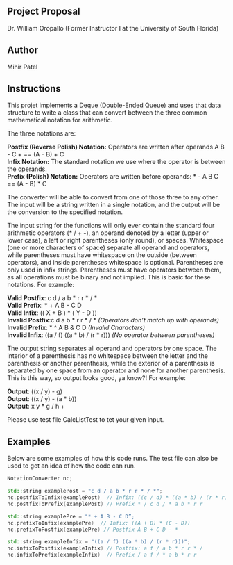Project Proposal
-----------------
Dr. William Oropallo (Former Instructor I at the University of South Florida)

Author
-------
Mihir Patel   

Instructions
-------------   
This projet implements a Deque (Double-Ended Queue) and uses that data structure to write a class that can 
convert between the three common mathematical notation for arithmetic.

The three notations are:
   
**Postfix (Reverse Polish) Notation:** Operators are written after operands A B - C + == (A - B) + C     
**Infix Notation:**   The standard notation we use where the operator is between the operands.    
**Prefix (Polish) Notation:**   Operators are written before operands: * - A B C == (A - B) * C    

The converter will be able to convert from one of those three to any other. The input will be a string written in a single notation,
and the output will be the conversion to the specified notation.   

The input string for the functions will only ever contain the standard four arithmetic operators (* / + -), an operand denoted by
a letter (upper or lower case), a left or right parentheses (only round), or spaces. Whitespace (one or more characters of space) 
separate all operand and operators, while parentheses must have whitespace on the outside (between operators), and inside parentheses
whitespace is optional. Parentheses are only used in infix strings. Parentheses must have operators between them, as all operations
must be binary and not implied. This is basic for these notations. For example: 
   
**Valid Postfix**: c  d / a b * r r        * / *      
**Valid Prefix**: *   +    A B - C D   
**Valid Infix**: (( X + B ) * ( Y - D ))    
**Invalid Postfix**:c d a b * r r * / * *(Operators don’t match up with operands)*    
**Invalid Prefix**: * ^ A B & C D *(Invalid Characters)*     
**Invalid Infix**: ((a / f) ((a * b) / (r * r))) *(No operator between parentheses)*     

The output string separates all operand and operators by one space. The interior of a parenthesis has
no whitespace between the letter and the parenthesis or another parenthesis, while the exterior of a parenthesis is separated 
by one space from an operator and none for another parenthesis. This is this way, so output looks good, ya know?! For example:    

**Output**: ((x / y) - g)   
**Output**: ((x / y) - (a * b))   
**Output**: x y * g / h +   
    
Please use test file CalcListTest to tet your given input. 
      
Examples   
--------   
Below are some examples of how this code runs. The test file can also be used to get an idea of how the code can run. 
````````cpp
NotationConverter nc; 

std::string examplePost = "c d / a b * r r * / *";   
nc.postfixToInfix(examplePost)  // Infix: ((c / d) * ((a * b) / (r * r)))  
nc.postfixToPrefix(examplePost) // Prefix * / c d / * a b * r r   

std::string examplePre = "* + A B - C D”;   
nc.prefixToInfix(examplePre)  // Infix: ((A + B) * (C - D))    
nc.prefixToPostfix(examplePre) // Postfix A B + C D - *    

std::string exampleInfix = "((a / f) ((a * b) / (r * r)))";   
nc.infixToPostfix(exampleInfix) // Postfix: a f / a b * r r * /    
nc.infixToPrefix(exampleInfix)  // Prefix / a f / * a b * r r      
````````
